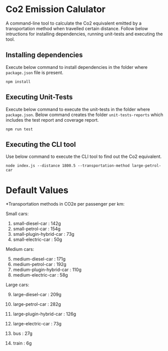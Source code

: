 # Co2 Emission Calulator

A command-line tool to calculate the Co2 equivalent emitted by a transportation method when travelled certain distance.
Follow below intructions for installing dependencies, running unit-tests and executing the tool.

## Installing dependencies
Execute below command to install dependencies in the folder where `package.json` file is present.

```
npm install
```

## Executing Unit-Tests
Execute below command to execute the unit-tests in the folder where `package.json`. Below command creates the folder `unit-tests-reports` which includes the test report and coverage report.

```
npm run test
```

## Executing the CLI tool
Use below command to execute the CLI tool to find out the Co2 equivalent.

```
node index.js --distance 1800.5 --transportation-method large-petrol-car

```

# Default Values
*Transportation methods in CO2e per passenger per km:

Small cars:

1. small-diesel-car : 142g
2. small-petrol-car : 154g
3. small-plugin-hybrid-car : 73g
4. small-electric-car : 50g

Medium cars:

5. medium-diesel-car : 171g
6. medium-petrol-car : 192g
7. medium-plugin-hybrid-car : 110g
8. medium-electric-car : 58g

Large cars:

9. large-diesel-car : 209g
10. large-petrol-car : 282g
11. large-plugin-hybrid-car : 126g
12. large-electric-car : 73g

13. bus : 27g

14. train : 6g
